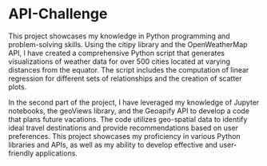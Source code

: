 # API-Challenge

This project showcases my knowledge in Python programming and problem-solving skills. Using the citipy library and the OpenWeatherMap API, I have created a comprehensive Python script that generates visualizations of weather data for over 500 cities located at varying distances from the equator. The script includes the computation of linear regression for different sets of relationships and the creation of scatter plots.

In the second part of the project, I have leveraged my knowledge of Jupyter notebooks, the geoViews library, and the Geoapify API to develop a code that plans future vacations. The code utilizes geo-spatial data to identify ideal travel destinations and provide recommendations based on user preferences. This project showcases my proficiency in various Python libraries and APIs, as well as my ability to develop effective and user-friendly applications.